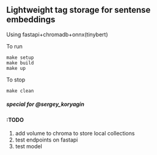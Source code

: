 ## Lightweight tag storage for sentense embeddings
  Using fastapi+chromadb+onnx(tinybert)

  To run
```
make setup
make build
make up
```

  To stop
```
make clean
```
##### special for @sergey_koryagin


#### :TODO

1. add volume to chroma to store local collections
2. test endpoints on fastapi
3. test model